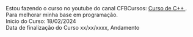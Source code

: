 <div>Estou fazendo o curso no youtube do canal CFBCursos: <a href="https://www.youtube.com/playlist?list=PLx4x_zx8csUjczg1qPHavU1vw1IkBcm40" target="_blank" > Curso de C++ </a>  .<div>
 <div>Para melhorar minha base em programação.<div>    <div>Inicio do Curso: 18/02/2024 </div>  <div>Data de finalização do Curso xx/xx/xxxx, Andamento</div>
    
